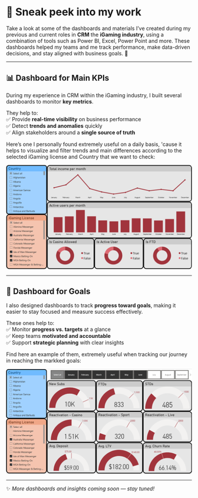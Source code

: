 # 👀 Sneak peek into my work  

Take a look at some of the dashboards and materials I’ve created during my previous and current roles in **CRM** the **iGaming industry**, using a combination of tools such as Power BI, Excel, Power Point and more.
These dashboards helped my teams and me track performance, make data-driven decisions, and stay aligned with business goals. 🚀  

---

## 📊 Dashboard for Main KPIs  
During my experience in CRM within the iGaming industry, I built several dashboards to monitor **key metrics**.  

They help to:  
✅ Provide **real-time visibility** on business performance  
✅ Detect **trends and anomalies** quickly  
✅ Align stakeholders around a **single source of truth**

Here’s one I personally found extremely useful on a daily basis, 'cause it helps to visualize and filter trends and main differences according to the selected iGaming license and Country that we want to check:

![Main KPI Dashboard](./Dashboard%201.png)  

---

## 🎯 Dashboard for Goals  
I also designed dashboards to track **progress toward goals**, making it easier to stay focused and measure success effectively.

These ones help to:  
✅ Monitor **progress vs. targets** at a glance  
✅ Keep teams **motivated and accountable**  
✅ Support **strategic planning** with clear insights  

Find here an example of them, extremely useful when tracking our journey in reaching the markked goals:

![Goals Dashboard](./Dashboard%202.png)  

---

✨ *More dashboards and insights coming soon — stay tuned!*  
